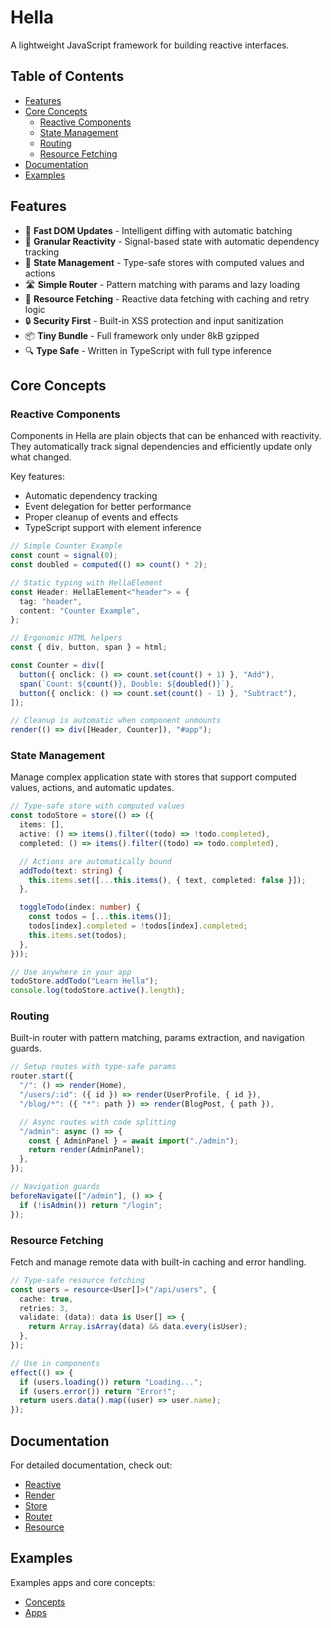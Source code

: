 # Hella

A lightweight JavaScript framework for building reactive interfaces.

## Table of Contents

- [Features](#features)
- [Core Concepts](#core-concepts)
  - [Reactive Components](#reactive-components)
  - [State Management](#state-management)
  - [Routing](#routing)
  - [Resource Fetching](#resource-fetching)
- [Documentation](#documentation)
- [Examples](#examples)

## Features

- 🚀 **Fast DOM Updates** - Intelligent diffing with automatic batching
- 🎯 **Granular Reactivity** - Signal-based state with automatic dependency tracking
- 🔄 **State Management** - Type-safe stores with computed values and actions
- 🛣️ **Simple Router** - Pattern matching with params and lazy loading
- 🔗 **Resource Fetching** - Reactive data fetching with caching and retry logic
- 🔒 **Security First** - Built-in XSS protection and input sanitization
- 📦 **Tiny Bundle** - Full framework only under 8kB gzipped
- 🔍 **Type Safe** - Written in TypeScript with full type inference

## Core Concepts

### Reactive Components

Components in Hella are plain objects that can be enhanced with reactivity. They automatically track signal dependencies and efficiently update only what changed.

Key features:

- Automatic dependency tracking
- Event delegation for better performance
- Proper cleanup of events and effects
- TypeScript support with element inference

```typescript
// Simple Counter Example
const count = signal(0);
const doubled = computed(() => count() * 2);

// Static typing with HellaElement
const Header: HellaElement<"header"> = {
  tag: "header",
  content: "Counter Example",
};

// Ergonomic HTML helpers
const { div, button, span } = html;

const Counter = div([
  button({ onclick: () => count.set(count() + 1) }, "Add"),
  span(`Count: ${count()}, Double: ${doubled()}`),
  button({ onclick: () => count.set(count() - 1) }, "Subtract"),
]);

// Cleanup is automatic when component unmounts
render(() => div([Header, Counter]), "#app");
```

### State Management

Manage complex application state with stores that support computed values, actions, and automatic updates.

```typescript
// Type-safe store with computed values
const todoStore = store(() => ({
  items: [],
  active: () => items().filter((todo) => !todo.completed),
  completed: () => items().filter((todo) => todo.completed),

  // Actions are automatically bound
  addTodo(text: string) {
    this.items.set([...this.items(), { text, completed: false }]);
  },

  toggleTodo(index: number) {
    const todos = [...this.items()];
    todos[index].completed = !todos[index].completed;
    this.items.set(todos);
  },
}));

// Use anywhere in your app
todoStore.addTodo("Learn Hella");
console.log(todoStore.active().length);
```

### Routing

Built-in router with pattern matching, params extraction, and navigation guards.

```typescript
// Setup routes with type-safe params
router.start({
  "/": () => render(Home),
  "/users/:id": ({ id }) => render(UserProfile, { id }),
  "/blog/*": ({ "*": path }) => render(BlogPost, { path }),

  // Async routes with code splitting
  "/admin": async () => {
    const { AdminPanel } = await import("./admin");
    return render(AdminPanel);
  },
});

// Navigation guards
beforeNavigate(["/admin"], () => {
  if (!isAdmin()) return "/login";
});
```

### Resource Fetching

Fetch and manage remote data with built-in caching and error handling.

```typescript
// Type-safe resource fetching
const users = resource<User[]>("/api/users", {
  cache: true,
  retries: 3,
  validate: (data): data is User[] => {
    return Array.isArray(data) && data.every(isUser);
  },
});

// Use in components
effect(() => {
  if (users.loading()) return "Loading...";
  if (users.error()) return "Error!";
  return users.data().map((user) => user.name);
});
```

## Documentation

For detailed documentation, check out:

- [Reactive](docs/reactive.md)
- [Render](docs/render.md)
- [Store](docs/store.md)
- [Router](docs/router.md)
- [Resource](docs/resource.md)

## Examples

Examples apps and core concepts:

- [Concepts](examples/lib/concepts)
- [Apps](examples/lib/apps)
